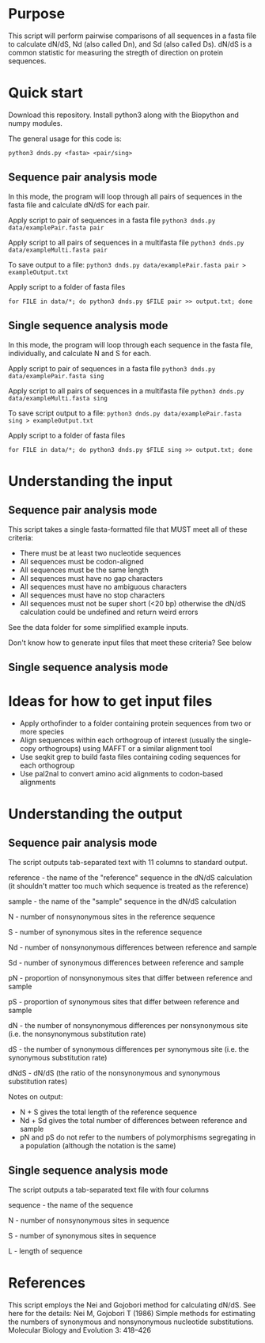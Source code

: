 # Purpose
This script will perform pairwise comparisons of all sequences in a fasta file to calculate dN/dS, Nd (also called Dn), and Sd (also called Ds). dN/dS is a common statistic for measuring the stregth of direction on protein sequences.

# Quick start
Download this repository. Install python3 along with the Biopython and numpy modules.

The general usage for this code is:

`python3 dnds.py <fasta> <pair/sing>`

## Sequence pair analysis mode

In this mode, the program will loop through all pairs of sequences in the fasta file and calculate dN/dS for each pair.

Apply script to pair of sequences in a fasta file
`python3 dnds.py data/examplePair.fasta pair`

Apply script to all pairs of sequences in a multifasta file
`python3 dnds.py data/exampleMulti.fasta pair`

To save output to a file:
`python3 dnds.py data/examplePair.fasta pair > exampleOutput.txt`

Apply script to a folder of fasta files
```
for FILE in data/*; do python3 dnds.py $FILE pair >> output.txt; done
```

## Single sequence analysis mode

In this mode, the program will loop through each sequence in the fasta file, individually, and calculate N and S for each.

Apply script to pair of sequences in a fasta file
`python3 dnds.py data/examplePair.fasta sing`

Apply script to all pairs of sequences in a multifasta file
`python3 dnds.py data/exampleMulti.fasta sing`

To save script output to a file:
`python3 dnds.py data/examplePair.fasta sing > exampleOutput.txt`

Apply script to a folder of fasta files
```
for FILE in data/*; do python3 dnds.py $FILE sing >> output.txt; done
```

# Understanding the input

## Sequence pair analysis mode
This script takes a single fasta-formatted file that MUST meet all of these criteria:
* There must be at least two nucleotide sequences
* All sequences must be codon-aligned
* All sequences must be the same length
* All sequences must have no gap characters
* All sequences must have no ambiguous characters
* All sequences must have no stop characters
* All sequences must not be super short (<20 bp) otherwise the dN/dS calculation could be undefined and return weird errors

See the data folder for some simplified example inputs.

Don't know how to generate input files that meet these criteria? See below

## Single sequence analysis mode

# Ideas for how to get input files
* Apply orthofinder to a folder containing protein sequences from two or more species
* Align sequences within each orthogroup of interest (usually the single-copy orthogroups) using MAFFT or a similar alignment tool
* Use seqkit grep to build fasta files containing coding sequences for each orthogroup
* Use pal2nal to convert amino acid alignments to codon-based alignments

# Understanding the output

## Sequence pair analysis mode
The script outputs tab-separated text with 11 columns to standard output.

reference - the name of the "reference" sequence in the dN/dS calculation (it shouldn't matter too much which sequence is treated as the reference)

sample - the name of the "sample" sequence in the dN/dS calculation 

N - number of nonsynonymous sites in the reference sequence

S - number of synonymous sites in the reference sequence

Nd - number of nonsynonymous differences between reference and sample

Sd - number of synonymous differences between reference and sample

pN - proportion of nonsynonymous sites that differ between reference and sample

pS - proportion of synonymous sites that differ between reference and sample

dN - the number of nonsynonymous differences per nonsynonymous site (i.e. the nonsynonymous substitution rate)

dS - the number of synonymous differences per synonymous site (i.e. the synonymous substitution rate)

dNdS - dN/dS (the ratio of the nonsynonymous and synonymous substitution rates)

Notes on output:
* N + S gives the total length of the reference sequence
* Nd + Sd gives the total number of differences between reference and sample
* pN and pS do not refer to the numbers of polymorphisms segregating in a population (although the notation is the same)

## Single sequence analysis mode
The script outputs a tab-separated text file with four columns

sequence - the name of the sequence

N - number of nonsynonymous sites in sequence

S - number of synonymous sites in sequence

L - length of sequence

# References
This script employs the Nei and Gojobori method for calculating dN/dS. See here for the details:
Nei M, Gojobori T (1986) Simple methods for estimating the numbers of synonymous and nonsynonymous nucleotide substitutions. Molecular Biology and Evolution 3: 418–426
